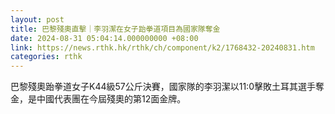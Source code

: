 ```yaml
---
layout: post
title: 巴黎殘奧直擊｜李羽潔在女子跆拳道項目為國家隊奪金
date: 2024-08-31 05:04:14.000000000 +08:00
link: https://news.rthk.hk/rthk/ch/component/k2/1768432-20240831.htm
categories: rthk
---
```


巴黎殘奧跆拳道女子K44級57公斤決賽，國家隊的李羽潔以11:0擊敗土耳其選手奪金，是中國代表團在今屆殘奧的第12面金牌。
